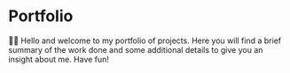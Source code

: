 # Portfolio
🕵️‍♂️ Hello and welcome to my portfolio of projects. Here you will find a brief summary of the work done and some additional details to give you an insight about me. 
Have fun!
